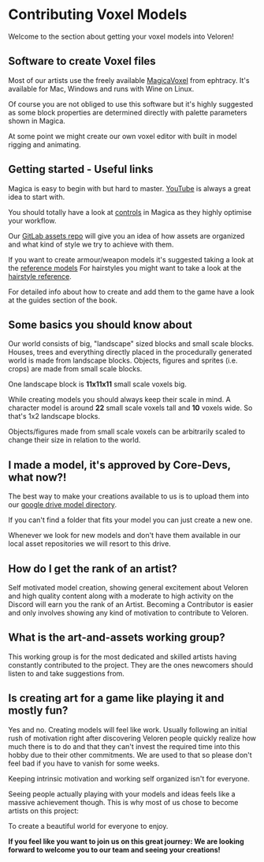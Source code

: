 # Contributing Voxel Models

Welcome to the section about getting your voxel models into Veloren!

## Software to create Voxel files

Most of our artists use the freely available [MagicaVoxel](https://ephtracy.github.io/) from ephtracy.
It's available for Mac, Windows and runs with Wine on Linux.

Of course you are not obliged to use this software but it's highly suggested as some block properties are determined directly with palette parameters shown in Magica.

At some point we might create our own voxel editor with built in model rigging and animating.

## Getting started - Useful links

Magica is easy to begin with but hard to master.
[YouTube](https://www.youtube.com/results?search_query=magica+voxel) is always a great idea to start with.

You should totally have a look at [controls](https://ephtracy.github.io/index.html?page=mv_controls) in Magica as they highly optimise your workflow.

Our [GitLab assets repo](https://gitlab.com/veloren/veloren/-/tree/master/assets) will give you an idea of how assets are organized and what kind of style we try to achieve with them.

If you want to create armour/weapon models it's suggested taking a look at the [reference models](https://drive.google.com/file/d/1IUp35fsX1gKXEKpC2k_uDcNJ36cHChLI/view)
For hairstyles you might want to take a look at the [hairstyle reference](https://drive.google.com/file/d/1P4bU9JLN0uXp6eWdO6tyWHnL_oo_av62/view).

For detailed info about how to create and add them to the game have a look at the guides section of the book.

## Some basics you should know about

Our world consists of big, "landscape" sized blocks and small scale blocks.
Houses, trees and everything directly placed in the procedurally generated world is made from landscape blocks.
Objects, figures and sprites (i.e. crops) are made from small scale blocks.

One landscape block is **11x11x11** small scale voxels big.

While creating models you should always keep their scale in mind. A character model is around **22** small scale voxels tall and **10** voxels wide.
So that's 1x2 landscape blocks.

Objects/figures made from small scale voxels can be arbitrarily scaled to change their size in relation to the world.

## I made a model, it's approved by Core-Devs, what now?!

The best way to make your creations available to us is to upload them into our [google drive model directory](https://drive.google.com/drive/folders/1jkn8v9I0fo1nJlM29YAI_wWb_V-w456q).

If you can't find a folder that fits your model you can just create a new one.

Whenever we look for new models and don't have them available in our local asset repositories we will resort to this drive.

## How do I get the rank of an artist?

Self motivated model creation, showing general excitement about Veloren and high quality content along with a moderate to high activity on the Discord will earn you the rank of an Artist.
Becoming a Contributor is easier and only involves showing any kind of motivation to contribute to Veloren.

## What is the art-and-assets working group?

This working group is for the most dedicated and skilled artists having constantly contributed to the project. They are the ones newcomers should listen to and take suggestions from.

## Is creating art for a game like playing it and mostly fun?

Yes and no. Creating models will feel like work. Usually following an initial rush of motivation right after discovering Veloren people quickly realize how much there is to do and that they can't invest the required time into this hobby due to their other commitments. We are used to that so please don't feel bad if you have to vanish for some weeks.

Keeping intrinsic motivation and working self organized isn't for everyone.

Seeing people actually playing with your models and ideas feels like a massive achievement though.
This is why most of us chose to become artists on this project:

To create a beautiful world for everyone to enjoy.

**If you feel like you want to join us on this great journey: We are looking forward to welcome you to our team and seeing your creations!**

